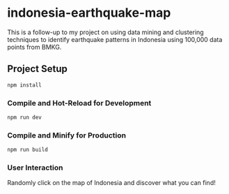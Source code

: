 # indonesia-earthquake-map

This is a follow-up to my project on using data mining and clustering techniques to identify earthquake patterns in Indonesia using 100,000 data points from BMKG.

## Project Setup

```sh
npm install
```

### Compile and Hot-Reload for Development

```sh
npm run dev
```

### Compile and Minify for Production

```sh
npm run build
```

### User Interaction

Randomly click on the map of Indonesia and discover what you can find!
